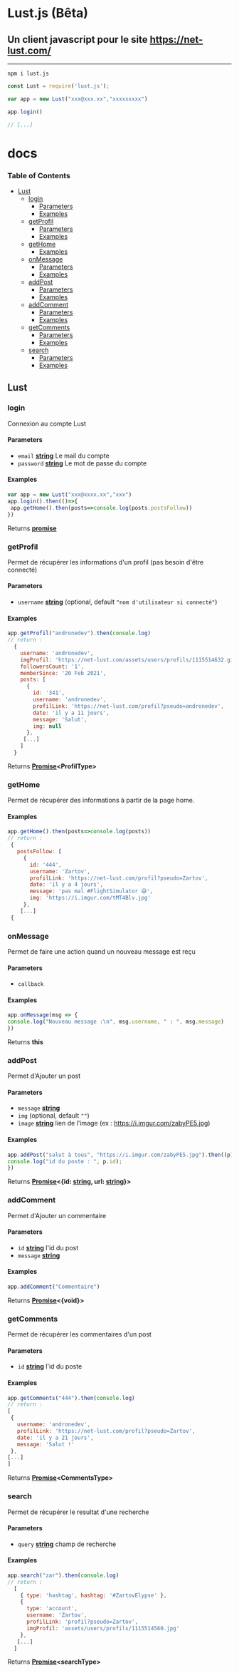 # Lust.js (Bêta)

## Un client javascript pour le site <https://net-lust.com/>

<hr/>

`npm i lust.js`

```js
const Lust = require('lust.js');

var app = new Lust("xxx@xxx.xx","xxxxxxxxx")

app.login()

// [...]
```

# docs

<!-- Generated by documentation.js. Update this documentation by updating the source code. -->

### Table of Contents

-   [Lust](#lust)
    -   [login](#login)
        -   [Parameters](#parameters)
        -   [Examples](#examples)
    -   [getProfil](#getprofil)
        -   [Parameters](#parameters-1)
        -   [Examples](#examples-1)
    -   [getHome](#gethome)
        -   [Examples](#examples-2)
    -   [onMessage](#onmessage)
        -   [Parameters](#parameters-2)
        -   [Examples](#examples-3)
    -   [addPost](#addpost)
        -   [Parameters](#parameters-3)
        -   [Examples](#examples-4)
    -   [addComment](#addcomment)
        -   [Parameters](#parameters-4)
        -   [Examples](#examples-5)
    -   [getComments](#getcomments)
        -   [Parameters](#parameters-5)
        -   [Examples](#examples-6)
    -   [search](#search)
        -   [Parameters](#parameters-6)
        -   [Examples](#examples-7)

## Lust

### login

Connexion au compte Lust

#### Parameters

-   `email` **[string](https://developer.mozilla.org/docs/Web/JavaScript/Reference/Global_Objects/String)** Le mail du compte
-   `password` **[string](https://developer.mozilla.org/docs/Web/JavaScript/Reference/Global_Objects/String)** Le mot de passe du compte

#### Examples

```javascript
var app = new Lust("xxx@xxxx.xx","xxx")
app.login().then(()=>{
 app.getHome().then(posts=>console.log(posts.postsFollow))
})
```

Returns **[promise](https://developer.mozilla.org/docs/Web/JavaScript/Reference/Global_Objects/Promise)** 

### getProfil

Permet de récupérer les informations d'un profil
(pas besoin d'être connecté)

#### Parameters

-   `username` **[string](https://developer.mozilla.org/docs/Web/JavaScript/Reference/Global_Objects/String)**  (optional, default `"nom d'utilisateur si connecté"`)

#### Examples

```javascript
app.getProfil("andronedev").then(console.log)
// return :
  {
    username: 'andronedev',
    imgProfil: 'https://net-lust.com/assets/users/profils/1115514632.gif',
    followersCount: '1',
    memberSince: '20 Feb 2021',
    posts: [
      {
        id: '341',
        username: 'andronedev',
        profilLink: 'https://net-lust.com/profil?pseudo=andronedev',
        date: 'il y a 11 jours',
        message: 'Salut',
        img: null
      },
     [...]
    ]
  }
```

Returns **[Promise](https://developer.mozilla.org/docs/Web/JavaScript/Reference/Global_Objects/Promise)&lt;ProfilType>** 

### getHome

Permet de récupérer des informations à partir de la page home.

#### Examples

```javascript
app.getHome().then(posts=>console.log(posts))
// return :
 {
   postsFollow: [
     {
       id: '444',
       username: 'Zartov',
       profilLink: 'https://net-lust.com/profil?pseudo=Zartov',
       date: 'il y a 4 jours',
       message: 'pas mal #FlightSimulator 😅',
       img: 'https://i.imgur.com/tMT4Blv.jpg'
     },
    [...]
 {
```

### onMessage

Permet de faire une action quand un nouveau message est reçu

#### Parameters

-   `callback`  

#### Examples

```javascript
app.onMessage(msg => {
console.log("Nouveau message :\n", msg.username, " : ", msg.message)
})
```

Returns **this** 

### addPost

Permet d'Ajouter un post

#### Parameters

-   `message` **[string](https://developer.mozilla.org/docs/Web/JavaScript/Reference/Global_Objects/String)** 
-   `img`   (optional, default `""`)
-   `image` **[string](https://developer.mozilla.org/docs/Web/JavaScript/Reference/Global_Objects/String)** lien de l'image (ex : <https://i.imgur.com/zabyPE5.jpg>)

#### Examples

```javascript
app.addPost("salut à tous", "https://i.imgur.com/zabyPE5.jpg").then((p) => {
console.log("id du poste : ", p.id);
})
```

Returns **[Promise](https://developer.mozilla.org/docs/Web/JavaScript/Reference/Global_Objects/Promise)&lt;{id: [string](https://developer.mozilla.org/docs/Web/JavaScript/Reference/Global_Objects/String), url: [string](https://developer.mozilla.org/docs/Web/JavaScript/Reference/Global_Objects/String)}>** 

### addComment

Permet d'Ajouter un commentaire

#### Parameters

-   `id` **[string](https://developer.mozilla.org/docs/Web/JavaScript/Reference/Global_Objects/String)** l'id du post
-   `message` **[string](https://developer.mozilla.org/docs/Web/JavaScript/Reference/Global_Objects/String)** 

#### Examples

```javascript
app.addComment("Commentaire")
```

Returns **[Promise](https://developer.mozilla.org/docs/Web/JavaScript/Reference/Global_Objects/Promise)&lt;{void}>** 

### getComments

Permet de récupérer les commentaires d'un post

#### Parameters

-   `id` **[string](https://developer.mozilla.org/docs/Web/JavaScript/Reference/Global_Objects/String)** l'id du poste

#### Examples

```javascript
app.getComments("444").then(console.log)
// return :
[
 {
   username: 'andronedev',
   profilLink: 'https://net-lust.com/profil?pseudo=Zartov',
   date: 'il y a 21 jours',
   message: 'Salut !'
 },
[...]
]
```

Returns **[Promise](https://developer.mozilla.org/docs/Web/JavaScript/Reference/Global_Objects/Promise)&lt;CommentsType>** 

### search

Permet de récupérer le resultat d'une recherche

#### Parameters

-   `query` **[string](https://developer.mozilla.org/docs/Web/JavaScript/Reference/Global_Objects/String)** champ de recherche

#### Examples

```javascript
app.search("zar").then(console.log)
// return :
  [
    { type: 'hashtag', hashtag: '#ZartovElypse' },
    {
      type: 'account',
      username: 'Zartov',
      profilLink: 'profil?pseudo=Zartov',
      imgProfil: 'assets/users/profils/1115514560.jpg'
    },
   [...]
  ]
```

Returns **[Promise](https://developer.mozilla.org/docs/Web/JavaScript/Reference/Global_Objects/Promise)&lt;searchType>** 
